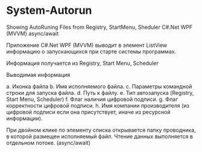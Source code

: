 # System-Autorun

[](Screenshots/Main.jpg)

Showing AutoRuning Files from Registry, StartMenu, Sheduler  C#.Net WPF (MVVM) async/await

Приложение C#.Net WPF (MVVM) выводит в элемент ListView информацию о запускающихся при старте системы программах.

Информация получается из Registry, Start Menu, Scheduler

Выводимая информация

a. Иконка файла
b. Имя исполняемого файла.
c. Параметры командной строки для запуска файла.
d. Путь к файлу.
e. Тип автозапуска (Registry, Start Menu, Scheduler)
f. Флаг наличия цифровой подписи.
g. Флаг корректности цифровой подписи.
h. Имя компании производителя (из цифровой подписи если она присутствует, иначе из ресурсной информации).


При двойном клике по элементу списка открывается папку проводника, в которой размещен исполняемый файл.
Чтение данных выполняется в отдельном потоке. (async/await)
